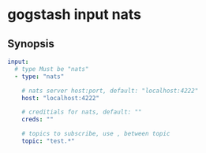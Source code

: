 gogstash input nats 
====================

## Synopsis

```yaml
input:
  # type Must be "nats"
  - type: "nats"

    # nats server host:port, default: "localhost:4222"
    host: "localhost:4222"

    # creditials for nats, default: ""
    creds: ""

    # topics to subscribe, use , between topic
    topic: "test.*"

```
